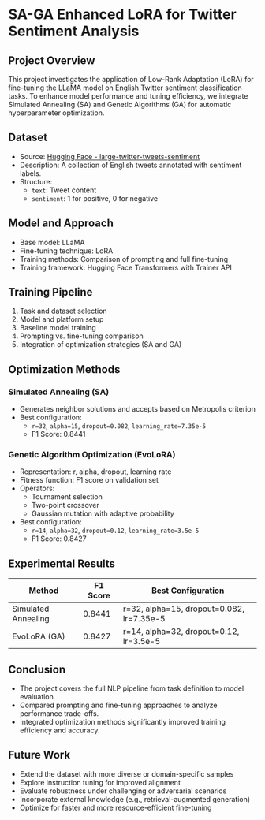 # SA-GA Enhanced LoRA for Twitter Sentiment Analysis

## Project Overview

This project investigates the application of Low-Rank Adaptation (LoRA) for fine-tuning the LLaMA model on English Twitter sentiment classification tasks. To enhance model performance and tuning efficiency, we integrate Simulated Annealing (SA) and Genetic Algorithms (GA) for automatic hyperparameter optimization.

## Dataset

- Source: [Hugging Face - large-twitter-tweets-sentiment](https://huggingface.co/datasets/gxb912/large-twitter-tweets-sentiment)
- Description: A collection of English tweets annotated with sentiment labels.
- Structure:
  - `text`: Tweet content
  - `sentiment`: 1 for positive, 0 for negative

## Model and Approach

- Base model: LLaMA
- Fine-tuning technique: LoRA
- Training methods: Comparison of prompting and full fine-tuning
- Training framework: Hugging Face Transformers with Trainer API

## Training Pipeline

1. Task and dataset selection
2. Model and platform setup
3. Baseline model training
4. Prompting vs. fine-tuning comparison
5. Integration of optimization strategies (SA and GA)

## Optimization Methods

### Simulated Annealing (SA)

- Generates neighbor solutions and accepts based on Metropolis criterion
- Best configuration:
  - `r=32`, `alpha=15`, `dropout=0.082`, `learning_rate=7.35e-5`
  - F1 Score: 0.8441

### Genetic Algorithm Optimization (EvoLoRA)

- Representation: r, alpha, dropout, learning rate
- Fitness function: F1 score on validation set
- Operators:
  - Tournament selection
  - Two-point crossover
  - Gaussian mutation with adaptive probability
- Best configuration:
  - `r=14`, `alpha=32`, `dropout=0.12`, `learning_rate=3.5e-5`
  - F1 Score: 0.8427

## Experimental Results

| Method              | F1 Score | Best Configuration                                    |
|---------------------|----------|-------------------------------------------------------|
| Simulated Annealing | 0.8441   | r=32, alpha=15, dropout=0.082, lr=7.35e-5            |
| EvoLoRA (GA)        | 0.8427   | r=14, alpha=32, dropout=0.12, lr=3.5e-5              |

## Conclusion

- The project covers the full NLP pipeline from task definition to model evaluation.
- Compared prompting and fine-tuning approaches to analyze performance trade-offs.
- Integrated optimization methods significantly improved training efficiency and accuracy.

## Future Work

- Extend the dataset with more diverse or domain-specific samples
- Explore instruction tuning for improved alignment
- Evaluate robustness under challenging or adversarial scenarios
- Incorporate external knowledge (e.g., retrieval-augmented generation)
- Optimize for faster and more resource-efficient fine-tuning

